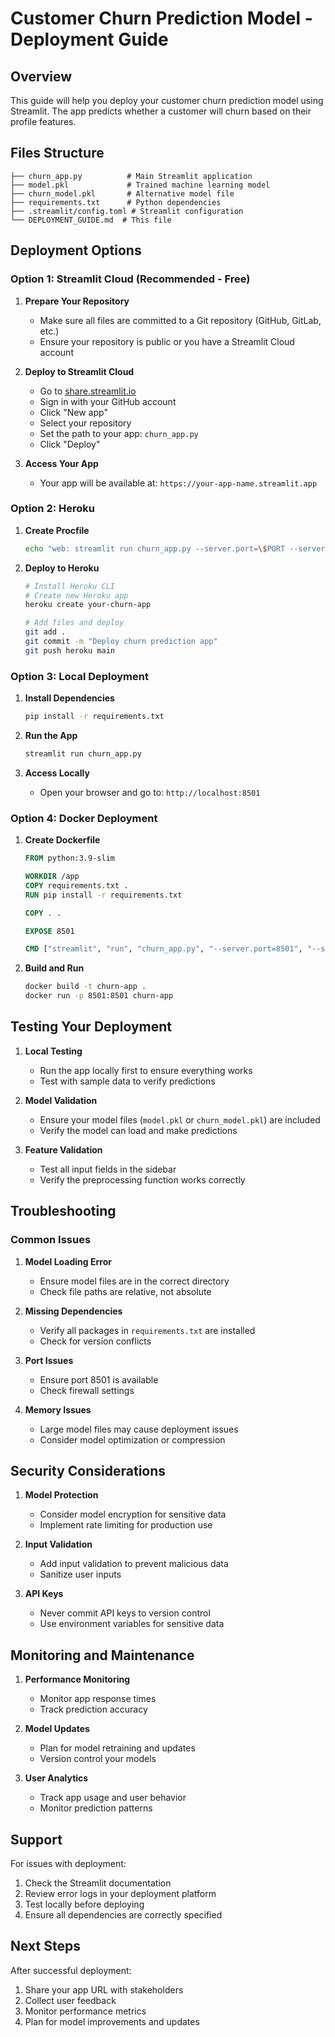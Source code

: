# Customer Churn Prediction Model - Deployment Guide

## Overview
This guide will help you deploy your customer churn prediction model using Streamlit. The app predicts whether a customer will churn based on their profile features.

## Files Structure
```
├── churn_app.py          # Main Streamlit application
├── model.pkl             # Trained machine learning model
├── churn_model.pkl       # Alternative model file
├── requirements.txt      # Python dependencies
├── .streamlit/config.toml # Streamlit configuration
└── DEPLOYMENT_GUIDE.md  # This file
```

## Deployment Options

### Option 1: Streamlit Cloud (Recommended - Free)

1. **Prepare Your Repository**
   - Make sure all files are committed to a Git repository (GitHub, GitLab, etc.)
   - Ensure your repository is public or you have a Streamlit Cloud account

2. **Deploy to Streamlit Cloud**
   - Go to [share.streamlit.io](https://share.streamlit.io)
   - Sign in with your GitHub account
   - Click "New app"
   - Select your repository
   - Set the path to your app: `churn_app.py`
   - Click "Deploy"

3. **Access Your App**
   - Your app will be available at: `https://your-app-name.streamlit.app`

### Option 2: Heroku

1. **Create Procfile**
   ```bash
   echo "web: streamlit run churn_app.py --server.port=\$PORT --server.address=0.0.0.0" > Procfile
   ```

2. **Deploy to Heroku**
   ```bash
   # Install Heroku CLI
   # Create new Heroku app
   heroku create your-churn-app
   
   # Add files and deploy
   git add .
   git commit -m "Deploy churn prediction app"
   git push heroku main
   ```

### Option 3: Local Deployment

1. **Install Dependencies**
   ```bash
   pip install -r requirements.txt
   ```

2. **Run the App**
   ```bash
   streamlit run churn_app.py
   ```

3. **Access Locally**
   - Open your browser and go to: `http://localhost:8501`

### Option 4: Docker Deployment

1. **Create Dockerfile**
   ```dockerfile
   FROM python:3.9-slim
   
   WORKDIR /app
   COPY requirements.txt .
   RUN pip install -r requirements.txt
   
   COPY . .
   
   EXPOSE 8501
   
   CMD ["streamlit", "run", "churn_app.py", "--server.port=8501", "--server.address=0.0.0.0"]
   ```

2. **Build and Run**
   ```bash
   docker build -t churn-app .
   docker run -p 8501:8501 churn-app
   ```

## Testing Your Deployment

1. **Local Testing**
   - Run the app locally first to ensure everything works
   - Test with sample data to verify predictions

2. **Model Validation**
   - Ensure your model files (`model.pkl` or `churn_model.pkl`) are included
   - Verify the model can load and make predictions

3. **Feature Validation**
   - Test all input fields in the sidebar
   - Verify the preprocessing function works correctly

## Troubleshooting

### Common Issues

1. **Model Loading Error**
   - Ensure model files are in the correct directory
   - Check file paths are relative, not absolute

2. **Missing Dependencies**
   - Verify all packages in `requirements.txt` are installed
   - Check for version conflicts

3. **Port Issues**
   - Ensure port 8501 is available
   - Check firewall settings

4. **Memory Issues**
   - Large model files may cause deployment issues
   - Consider model optimization or compression

## Security Considerations

1. **Model Protection**
   - Consider model encryption for sensitive data
   - Implement rate limiting for production use

2. **Input Validation**
   - Add input validation to prevent malicious data
   - Sanitize user inputs

3. **API Keys**
   - Never commit API keys to version control
   - Use environment variables for sensitive data

## Monitoring and Maintenance

1. **Performance Monitoring**
   - Monitor app response times
   - Track prediction accuracy

2. **Model Updates**
   - Plan for model retraining and updates
   - Version control your models

3. **User Analytics**
   - Track app usage and user behavior
   - Monitor prediction patterns

## Support

For issues with deployment:
1. Check the Streamlit documentation
2. Review error logs in your deployment platform
3. Test locally before deploying
4. Ensure all dependencies are correctly specified

## Next Steps

After successful deployment:
1. Share your app URL with stakeholders
2. Collect user feedback
3. Monitor performance metrics
4. Plan for model improvements and updates 